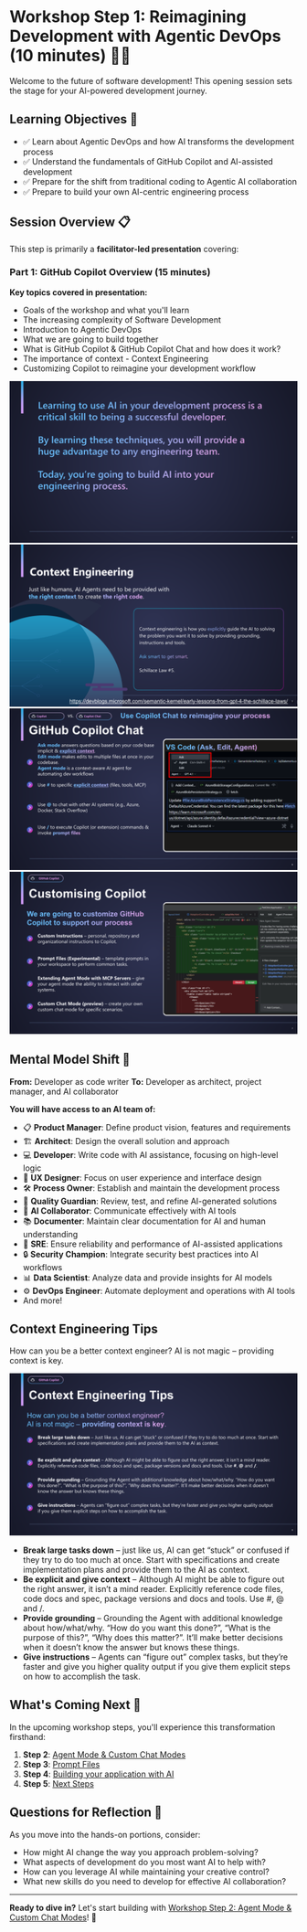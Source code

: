 # Workshop Step 1: Reimagining Development with Agentic DevOps (10 minutes) 🚀💡

Welcome to the future of software development! This opening session sets the stage for your AI-powered development journey.

## Learning Objectives 🎯

- ✅ Learn about Agentic DevOps and how AI transforms the development process
- ✅ Understand the fundamentals of GitHub Copilot and AI-assisted development
- ✅ Prepare for the shift from traditional coding to Agentic AI collaboration
- ✅ Prepare to build your own AI-centric engineering process

## Session Overview 📋

This step is primarily a **facilitator-led presentation** covering:

### Part 1: GitHub Copilot Overview (15 minutes)

**Key topics covered in presentation:**

- Goals of the workshop and what you'll learn
- The increasing complexity of Software Development
- Introduction to Agentic DevOps
- What we are going to build together
- What is GitHub Copilot & GitHub Copilot Chat and how does it work?
- The importance of context - Context Engineering
- Customizing Copilot to reimagine your development workflow

![Purpose](images/slide-4.png)
![Context Engineering](images/slide-5.png)
![GitHub Copilot Chat](images/slide-6.png)
![Customizing Copilot](images/slide-7.png)

## Mental Model Shift 🧠

**From:** Developer as code writer
**To:** Developer as architect, project manager, and AI collaborator

**You will have access to an AI team of:**

- 📋 **Product Manager**: Define product vision, features and requirements
- 🏗️ **Architect**: Design the overall solution and approach
- 💻 **Developer**: Write code with AI assistance, focusing on high-level logic
- 🎨 **UX Designer**: Focus on user experience and interface design
- 🛠️ **Process Owner**: Establish and maintain the development process
- 🎯 **Quality Guardian**: Review, test, and refine AI-generated solutions
- 🤝 **AI Collaborator**: Communicate effectively with AI tools
- 📚 **Documenter**: Maintain clear documentation for AI and human understanding
- 🚀 **SRE**: Ensure reliability and performance of AI-assisted applications
- 🔒 **Security Champion**: Integrate security best practices into AI workflows
- 📊 **Data Scientist**: Analyze data and provide insights for AI models
- ⚙️ **DevOps Engineer**: Automate deployment and operations with AI tools
- And more!

## Context Engineering Tips

How can you be a better context engineer? AI is not magic – providing context is key.

![Context Engineering Tips](images/context-engineering-tips.png)

- **Break large tasks down** – just like us, AI can get “stuck” or confused if they try to do too much at once. Start with specifications and create implementation plans and provide them to the AI as context.
- **Be explicit and give context** – Although AI might be able to figure out the right answer, it isn’t a mind reader. Explicitly reference code files, code docs and spec, package versions and docs and tools. Use #, @ and /.
- **Provide grounding** – Grounding the Agent with additional knowledge about how/what/why. “How do you want this done?”, “What is the purpose of this?”, “Why does this matter?”. It’ll make better decisions when it doesn’t know the answer but knows these things.
- **Give instructions** – Agents can “figure out” complex tasks, but they’re faster and give you higher quality output if you give them explicit steps on how to accomplish the task.

## What's Coming Next 🔄

In the upcoming workshop steps, you'll experience this transformation firsthand:

1. **Step 2**: [Agent Mode & Custom Chat Modes](workshop-step-2-agent-mode-and-custom-chat-modes.md)
1. **Step 3**: [Prompt Files](workshop-step-3-prompt-files.md)
1. **Step 4**: [Building your application with AI](workshop-step-4-build-your-application.md)
1. **Step 5**: [Next Steps](workshop-step-5-next-steps.md)

## Questions for Reflection 🤔

As you move into the hands-on portions, consider:

- How might AI change the way you approach problem-solving?
- What aspects of development do you most want AI to help with?
- How can you leverage AI while maintaining your creative control?
- What new skills do you need to develop for effective AI collaboration?

---

**Ready to dive in?** Let's start building with [Workshop Step 2: Agent Mode & Custom Chat Modes](workshop-step-2-agent-mode-and-custom-chat-modes.md)! 🚀
